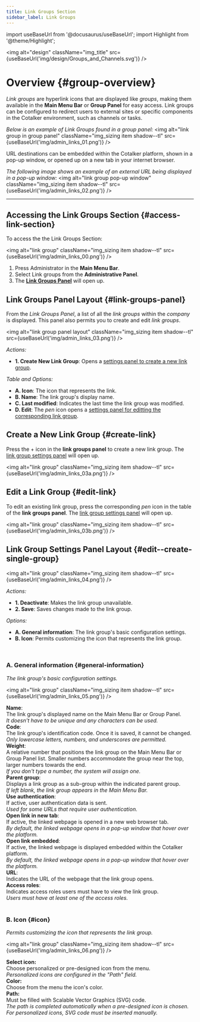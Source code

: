 ```yaml
---
title: Link Groups Section
sidebar_label: Link Groups
---
```

import useBaseUrl from '@docusaurus/useBaseUrl'; 
import Highlight from '@theme/Highlight';

<img alt="design" className="img_title" src={useBaseUrl('img/design/Groups_and_Channels.svg')} />


# Overview {#group-overview}

_Link groups_ are hyperlink icons that are displayed like _groups_, making them available in the **Main Menu Bar** or **Group Panel** for easy access. Link groups can be configured to redirect users to external sites or specific components in the Cotalker environment, such as channels or tasks.

_Below is an example of Link Groups found in a group panel:_
<img alt="link group in group panel" className="img_sizing item shadow--tl" src={useBaseUrl('img/admin_links_01.png')} />
<br/>

URL destinations can be embedded within the Cotalker platform, shown in a pop-up window, or opened up on a new tab in your internet browser.

_The following image shows an example of an external URL being displayed in a pop-up window:_
<img alt="link group pop-up window" className="img_sizing item shadow--tl" src={useBaseUrl('img/admin_links_02.png')} />
<br/>

---

## Accessing the Link Groups Section {#access-link-section}
To access the the Link Groups Section:

<img alt="link group" className="img_sizing item shadow--tl" src={useBaseUrl('img/admin_links_00.png')} />
<br/>

1. Press <span className="badge badge--primary">Administrator</span> in the **Main Menu Bar**.
2. Select <span className="badge badge--primary">Link groups</span> from the **Administrative Panel**.
3. The [**Link Groups Panel**](#link-groups-panel) will open up.

<div className="alert alert--secondary">

## Link Groups Panel Layout {#link-groups-panel}
From the _Link Groups Panel_, a list of all the _link groups_ within the _company_ is displayed. This panel also permits you to create and edit _link groups_.

<img alt="link group panel layout" className="img_sizing item shadow--tl" src={useBaseUrl('img/admin_links_03.png')} />
<br/>

_Actions:_
- **1. Create New Link Group**: Opens a [settings panel to create a new link group](#create-link).

_Table and Options:_
- **A. Icon**: The icon that represents the link.
- **B. Name**: The link group's display name.
- **C. Last modified**: Indicates the last time the link group was modified.
- **D. Edit**: The _pen_ icon opens a [settings panel for editting the corresponding link group](#edit-link).

</div>

## Create a New Link Group {#create-link}
Press the <span className="badge badge--primary">+</span> icon in the **link groups panel** to create a new link group. The [link group settings panel](##edit--create-single-group) will open up.

<img alt="link group" className="img_sizing item shadow--tl" src={useBaseUrl('img/admin_links_03a.png')} />
<br/>


## Edit a Link Group {#edit-link}
To edit an existing link group, press the corresponding _pen_ icon in the table of the **link groups panel**. The [link group settings panel](##edit--create-single-group) will open up.


<img alt="link group" className="img_sizing item shadow--tl" src={useBaseUrl('img/admin_links_03b.png')} />
<br/>

<div className="alert alert--secondary">

## Link Group Settings Panel Layout {#edit--create-single-group}

<img alt="link group" className="img_sizing item shadow--tl" src={useBaseUrl('img/admin_links_04.png')} />
<br/>

_Actions:_
- **1. Deactivate**: Makes the link group unavailable. 
- **2. Save**: Saves changes made to the link group.

_Options:_
- **A. General information**: The link group's basic configuration settings.
- **B. Icon**: Permits customizing the icon that represents the link group.

</div>
<br/>

<div className="alert alert--secondary">

### A. General information {#general-information}
_The link group's basic configuration settings._

<img alt="link group" className="img_sizing item shadow--tl" src={useBaseUrl('img/admin_links_05.png')} />
<br/>

<div className="container box">

<div className="row table-row-1">
<div className="col col--3"><strong>Name</strong>:</div>
<div className="col col--4">The link group's displayed name on the Main Menu Bar or Group Panel.</div>
<div className="col col--5"><em>It doesn't have to be unique and any characters can be used.</em></div>
</div>
<div className="row table-row-2">
<div className="col col--3"><strong>Code</strong>:</div>
<div className="col col--4">The link group's identification code. Once it is saved, it cannot be changed.</div>
<div className="col col--5"><em>Only lowercase letters, numbers, and underscores are permitted.</em></div>
</div>
<div className="row table-row-1">
<div className="col col--3"><strong>Weight</strong>:</div>
<div className="col col--4">A relative number that positions the link 
group on the Main Menu Bar or Group Panel list. Smaller numbers accommodate the group near the top, larger numbers towards the end.</div>
<div className="col col--5"><em>If you don't type a number, the system will assign one.</em></div>
</div>
<div className="row table-row-2">
<div className="col col--3"><strong>Parent group</strong>:</div>
<div className="col col--4">Displays a link group as a sub-group within the indicated parent group.</div>
<div className="col col--5"><em>If left blank, the link group appears in the Main Menu Bar.</em></div>
</div>
<div className="row table-row-1">
<div className="col col--3"><strong>Use authentication</strong>:</div>
<div className="col col--4">If active, user authentication data is sent.</div>
<div className="col col--5"><em>Used for some URLs that require user authentication.</em></div>
</div>
<div className="row table-row-2">
<div className="col col--3"><strong>Open link in new tab</strong>:</div>
<div className="col col--4">If active, the linked webpage is opened in a new web browser tab.</div>
<div className="col col--5"><em>By default, the linked webpage opens in a pop-up window that hover over the platform.</em></div>
</div>
<div className="row table-row-1">
<div className="col col--3"><strong>Open link embedded</strong>:</div>
<div className="col col--4">If active, the linked webpage is displayed embedded within the Cotalker platform.</div>
<div className="col col--5"><em>By default, the linked webpage opens in a pop-up window that hover over the platform.</em></div>
</div>
<div className="row table-row-2">
<div className="col col--3"><strong>URL</strong>:</div>
<div className="col col--4">Indicates the URL of the webpage that the link group opens.</div>
<div className="col col--5"><em></em></div>
</div>
<div className="row table-row-1">
<div className="col col--3"><strong>Access roles</strong>:</div>
<div className="col col--4">Indicates access roles users must have to view the link group.</div>
<div className="col col--5"><em>Users must have at least one of the access roles.</em></div>
</div>
</div>
</div>
<br/>

<div className="alert alert--secondary">

### B. Icon {#icon}
_Permits customizing the icon that represents the link group._

<img alt="link group" className="img_sizing item shadow--tl" src={useBaseUrl('img/admin_links_06.png')} />
<br/>

<div className="container box">
<div className="row table-row-1">
<div className="col col--3"><b>Select icon:</b></div>
<div className="col col--5">Choose personalized or pre-designed icon from the menu.</div>
<div className="col col--4"><em>Personalized icons are configured in the "Path" field.</em></div>
</div>
<div className="row table-row-2">
<div className="col col--3"><b>Color:</b></div>
<div className="col col--5">Choose from the menu the icon's color.</div>
<div className="col col--4"><em></em></div>
</div>
<div className="row table-row-1">
<div className="col col--3"><b>Path:</b></div>
<div className="col col--5">Must be filled with Scalable Vector Graphics (SVG) code.</div>
<div className="col col--4"><em>The path is completed automatically when a pre-designed icon is chosen. For personalized icons, SVG code must be inserted manually.</em></div>
</div>
</div>
<br/>



</div>
<br/>

